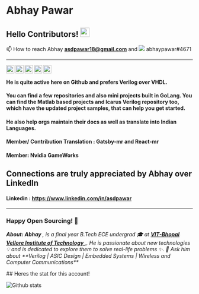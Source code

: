 # Abhay Pawar
 

## Hello Contributors! <img src="https://raw.githubusercontent.com/iampavangandhi/iampavangandhi/master/gifs/Hi.gif" width="25px"></h2>

📫 How to reach Abhay **asdpawar18@gmail.com** and <img src="https://img.shields.io/badge/discord-%237289DA.svg?&style=for-the-badge&logo=discord&logoColor=white"/> abhaypawar#4671

----

<a href="https://github.com/abhaypawar" target="_blank">
  <img align="left" alt="Abhay's Github" width="22px" src="https://cdn.jsdelivr.net/npm/simple-icons@v3/icons/github.svg" />
</a>
<a href="https://instagram.com/asdpawar/" target="_blank">
  <img align="left" alt="Abhay's Instagram" width="22px" src="https://cdn.jsdelivr.net/npm/simple-icons@v3/icons/instagram.svg" />
</a>
<a href="https://twitter.com/asdpawar" target="_blank">
  <img align="left" alt="Abhay's Twitter" width="22px" src="https://cdn.jsdelivr.net/npm/simple-icons@v3/icons/twitter.svg" />
</a>
<a href="https://www.linkedin.com/in/asdpawar/" target="_blank">
  <img align="left" alt="Abhay's Linkdein" width="22px" src="https://cdn.jsdelivr.net/npm/simple-icons@v3/icons/linkedin.svg" />
</a>
<a href="https://github.com/asdpawar" target="_blank">
  <img align="left" alt="Abhay's Github" width="22px" src="https://cdn.jsdelivr.net/npm/simple-icons@v3/icons/github.svg" />
</a>
<br />

#### He is quite active here on Github and prefers Verilog over VHDL.
#### You can find a few repositories and also mini projects built in GoLang. You can find the Matlab based projects and Icarus Verilog repository too, which have the updated project samples, that can help you get started. 

#### He also help orgs maintain their docs as well as translate into Indian Languages.
#### Member/ Contribution Translation : Gatsby-mr and React-mr
#### Member: Nvidia GameWorks
Connections are truly appreciated by Abhay over LinkedIn
----
#### Linkedin : https://www.linkedin.com/in/asdpawar
----

### Happy Open Sourcing! 🤩
<p>
 <i> <b> About: </b> <b> Abhay </b>, is a final year B.Tech ECE undergrad 🎓 at <a href="https://www.vitbhopal.ac.in/" target="_blank"> <b> VIT-Bhopal Vellore Institute of Technology </b>,</a>. 
  He is passionate about new technologies 💡 and is dedicated to explore them to solve real-life problems ✨.
  💬 Ask him about **Verilog | ASIC Design | Embedded Systems | Wireless and Computer Communications**
 </i>
</p>
##  Heres the stat for this account!

![Github stats](https://github-readme-stats.vercel.app/api?username=abhaypawar&count_private=true&show_icons=true&title_color=333&icon_color=333)

